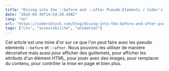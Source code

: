 ```yaml
---
title: "Diving into the ::before and ::after Pseudo-Elements / Coder's Block"
date: "2024-04-30T14:54:20.498Z"
lang: "en"
url: "https://codersblock.com/blog/diving-into-the-before-and-after-pseudo-elements/"
tags: ["css", "accessibilité", "animation"]
---
```


Cet article est une mine d'or sur ce que l'on peut faire avec les pseudo elements `::before` et `::after`. Nous pouvons les utiliser de manière décorative mais aussi pour afficher des guillemets, pour afficher les attributs d'un élément HTML, pour jouer avec des images, pour remplacer du contenu, pour contrôler la mise en page et bien plus.